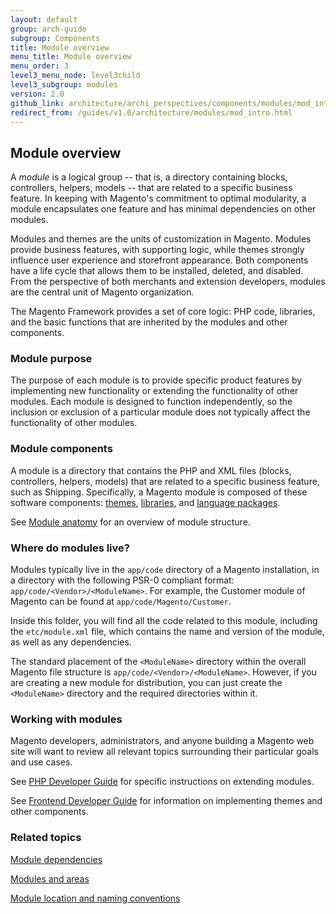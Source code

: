 ```yaml
---
layout: default
group: arch-guide
subgroup: Components
title: Module overview
menu_title: Module overview
menu_order: 3
level3_menu_node: level3child
level3_subgroup: modules
version: 2.0
github_link: architecture/archi_perspectives/components/modules/mod_intro.md
redirect_from: /guides/v1.0/architecture/modules/mod_intro.html
---
```


<h2 id="arch-modules-overview">Module overview</h2>
A <i>module</i> is a logical group -- that is, a directory containing blocks, controllers, helpers, models -- that are related to a specific business feature. In keeping with Magento's commitment to optimal modularity, a module encapsulates one feature and has minimal dependencies on other modules.

Modules and themes are the units of customization in Magento. Modules provide business features, with supporting logic,  while themes strongly influence user experience and storefront appearance. Both components have a life cycle that allows them to be installed, deleted, and disabled. From the perspective of both merchants and extension developers, modules are the central unit of Magento organization. 


The Magento Framework provides a set of core logic: PHP code, libraries, and the basic functions that are inherited by the modules and other components.



<h3>Module purpose</h3>

The purpose of each module is to provide specific product features by implementing new functionality or extending the functionality of other modules. Each module is designed to function independently, so the inclusion or exclusion of a particular module does not typically affect the functionality of other modules.


<h3>Module components</h3>

A module is a directory that contains the PHP and XML files (blocks, controllers, helpers, models) that are related to a specific business feature, such as Shipping. Specifically, a Magento module is composed of these software components: <a href="{{ site.gdeurl }}architecture/archi_perspectives/components/arch_themes.html">themes</a>, <a href="{{ site.gdeurl }}architecture/archi_perspectives/components/arch_libraries.html">libraries</a>, and <a href="{{ site.gdeurl }}architecture/archi_perspectives/components/arch_translations.html">language packages</a>. 

See <a href="{{ site.gdeurl }}architecture/archi_perspectives/components/modules/mod_anatomy.html">Module anatomy</a> for an overview of module structure. 


<h3>Where do modules live?</h3>

Modules typically live in the `app/code` directory of a Magento installation, in a directory with the following PSR-0 compliant format: `app/code/<Vendor>/<ModuleName>`. For example, the Customer module of Magento can be found at `app/code/Magento/Customer`. 

Inside this folder, you will find all the code related to this module, including the `etc/module.xml` file, which contains the name and version of the module, as well as any dependencies.

The standard placement of the `<ModuleName>` directory within the overall Magento file structure is `app/code/<Vendor>/<ModuleName>`. However, if you are creating a new module for distribution, you can just create the `<ModuleName>` directory and the required directories within it.

<h3>Working with modules</h3>

Magento developers, administrators, and anyone building a Magento web site will want to review all relevant topics surrounding their particular goals and use cases.

See <a href="{{ site.gdeurl }}extension-dev-guide/bk-extension-dev-guide.html">PHP Developer Guide</a> for specific instructions on extending modules.



See 
<a href="{{ site.gdeurl }}frontend-dev-guide/bk-frontend-dev-guide.html">Frontend Developer Guide</a> for information on implementing themes and other components.



<h3 id="arch-modules-related">Related topics</h3>

<a href="{{ site.gdeurl }}architecture/archi_perspectives/components/modules/mod_depend.html">Module dependencies</a>



<a href="{{ site.gdeurl }}architecture/archi_perspectives/components/modules/mod_and_areas.html">Modules and areas</a>


<a href="{{ site.gdeurl }}architecture/archi_perspectives/components/modules/mod_conventions.html">Module location and naming conventions</a>



